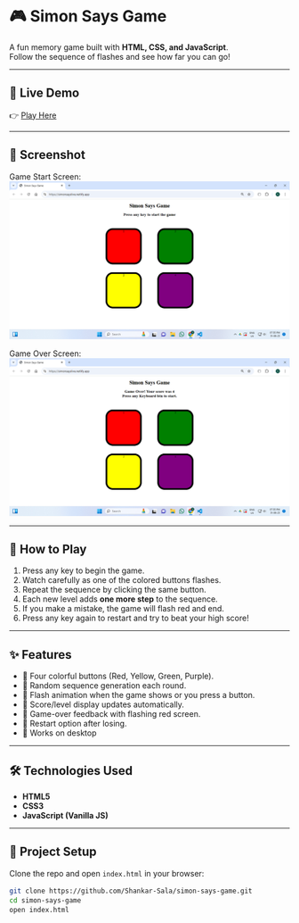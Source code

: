 # 🎮 Simon Says Game

A fun memory game built with **HTML, CSS, and JavaScript**.  
Follow the sequence of flashes and see how far you can go!

---

## 🚀 Live Demo
👉 [Play Here](https://simonsayslive.netlify.app/)

---

## 📸 Screenshot
Game Start Screen:
![Game Start](assets/Screenshot_1.png)

Game Over Screen:
![Game Over](assets/Screenshot_2.png)

---

## 🎯 How to Play
1. Press any key to begin the game.
2. Watch carefully as one of the colored buttons flashes.
3. Repeat the sequence by clicking the same button.
4. Each new level adds **one more step** to the sequence.
5. If you make a mistake, the game will flash red and end.
6. Press any key again to restart and try to beat your high score!

---

## ✨ Features
- 🔹 Four colorful buttons (Red, Yellow, Green, Purple).
- 🔹 Random sequence generation each round.
- 🔹 Flash animation when the game shows or you press a button.
- 🔹 Score/level display updates automatically.
- 🔹 Game-over feedback with flashing red screen.
- 🔹 Restart option after losing.
- 🔹 Works on desktop 

---

## 🛠️ Technologies Used
- **HTML5**
- **CSS3**
- **JavaScript (Vanilla JS)**

---

## 📂 Project Setup
Clone the repo and open `index.html` in your browser:
```bash
git clone https://github.com/Shankar-Sala/simon-says-game.git
cd simon-says-game
open index.html
